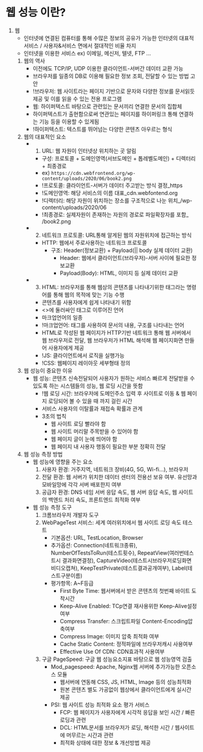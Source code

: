 # 웹 성능 이란?
1. 웹
    - 인터넷에 연결된 컴퓨터를 통해 수많은 정보의 공유가 가능한 인터넷의 대표적 서비스 / 사용자&서비스 면에서 절대적인 비율 차지
    - 인터넷을 이용한 서비스 ex) 이메일, 메신저, 텔넷, FTP ...
    1. 웹의 역사
        - 이전에도 TCP/IP, UDP 이용한 클라이언트-서버간 데이터 교환 가능
        - 브라우저를 일종의 DB로 이용해 필요한 정보 조회, 전달할 수 있는 방법 고안
        - !브라우저: 웹 사이트라는 페이지 기반으로 문자와 다양한 정보를 문서읽듯 제공 및 이를 읽을 수 있는 전용 프로그램
        - 웹: 하이퍼텍스트 바탕으로 관련있는 문서끼리 연결한 문서의 집합체
        - 하이퍼텍스트가 출현함으로써 연관있는 페이지를 하이퍼링크 통해 연결하는 기능 등을 이용할 수 있게됨
        - !하이퍼텍스트: 텍스트를 뛰어넘는 다양한 콘텐츠 아우르는 형식
    2. 웹의 대표적인 요소
        - 1) URL: 웹 자원이 인터넷상 위치하는 곳 알림
            - 구성: 프로토콜 + 도메인영역(서브도메인 + 톱레벨도메인) + 디렉터리 + 최종경로
            - ex) ```https://cdn.webfrontend.org/wp-content/uploads/2020/06/book2.png```
            - !프로토콜: 클라이언트-서버가 데이터 주고받는 방식 결정_https
            - !도메인영역: 해당 서비스의 이름 대표_cdn.webfontend.org
            - !디렉터리: 해당 자원이 위치하는 장소를 구조적으로 나눈 위치_/wp-content/uploads/2020/06
            - !최종경로: 실제자원이 존재하는 자원의 경로로 파일확장자를 포함_ /book2.png
        - 2) 네트워크 프로토콜: URL통해 알게된 웹의 자원위치에 접근하는 방식
            - HTTP: 웹에서 주로사용하는 네트워크 프로토콜
                - 구조: Header(정보교환) + Payload(|| body 실제 데이터 교환)
                    - Header: 웹에서 클라이언트(브라우저)-서버 사이에 필요한 정보교환
                    - Payload(Body): HTML, 이미지 등 실제 데이터 교환
        - 3) HTML: 브라우저를 통해 웹상의 콘텐츠를 나타내기위한 태그라는 명령어를 통해 웹의 목적에 맞는 기능 수행
            - 콘텐츠를 사용자에게 쉽게 나타내기 위함
            - <>에 둘러싸인 태그로 이루어진 언어
            - 마크업언어의 일종
            - !마크업언어: 태그를 사용하여 문서의 내용, 구조를 나타내는 언어
            - HTML로 작성된 웹 페이지가 HTTP기반 네트워크 통해 웹 서버에서 웹 브라우저로 전달, 웹 브라우저가 HTML 해석해 웹 페이지화면 만들어 사용자에게 제공
            - !JS: 클라이언트에서 로직을 실행가능
            - !CSS: 웹페이지 레이아웃 세부형태 정의
    3. 웹 성능이 중요한 이유
        - 웹 성능: 콘텐츠 신속전달되어 사용자가 원하는 서비스 빠르게 전달받을 수 있도록 하는 시스템들의 성능, 웹 로딩 시간을 뜻함
            - !웹 로딩 시간: 브라우저에 도메인주소 입력 후 사이트로 이동 & 웹 페이지 로딩되어 볼 수 있을 때 까지 걸린 시간
            - 서비스 사용자의 이탈률과 재접속 확률과 관계
            - 3초의 법칙
                - 웹 사이트 로딩 빨라야 함
                - 웹 사이트 머리말 주목받을 수 있어야 함
                - 웹 페이지 글이 눈에 띄어야 함
                - 웹 페이지 내 사용자 행동이 필요한 부분 정확히 전달
    4. 웹 성능 측정 방법
        - 웹 성능에 영향을 주는 요소
            1. 사용자 환경: 거주지역, 네트워크 장비(4G, 5G, Wi-fi...), 브라우저
            2. 전달 환경: 웹 서버가 위치한 데이터 센터의 전용선 보유 여부. 유선망과 모바일망에 각각 서버 배포한지 여부
            3. 공급자 환경: DNS 네임 서버 응답 속도, 웹 서버 응답 속도, 웹 사이트의 백엔드 처리 속도, 프론트엔드 최적화 여부
        - 웹 성능 측정 도구
            1. 크롬브라우저 개발자 도구
            2. WebPageTest 서비스: 세계 여러위치에서 웹 사이트 로딩 속도 테스트
                - 기본옵션: URL, TestLocation, Browser
                - 추가옵션: Connection(네트워크종류), NumberOfTestsToRun(테스트횟수), RepeatView(여러번테스트시 결과화면결정), CaptureVideo(테스트시브라우저로딩화면 비디오캡쳐), KeepTestPrivate(테스트결과공개여부), Label(테스트구분이름)
                - 평가항목: A~F등급
                    - First Byte Time: 웹서버에서 받은 콘텐츠의 첫번째 바이트 도착시간
                    - Keep-Alive Enabled: TCp연결 재사용위한 Keep-Alive설정여부
                    - Compress Transfer: 스크립트파일 Content-Encoding압축여부
                    - Compress Image: 이미지 압축 최적화 여부
                    - Cache Static Content: 정적파일에 브라우저캐시 사용여부
                    - Effective Use Of CDN: CDN효과적 사용여부
            3. 구글 PageSpeed: 구글 웹 성능요소지표 바탕으로 웹 성능영역 검출
                - Mod_pagespeed: Apache, Nginx웹 서버에 추가가능한 오픈소스 모듈
                    - 웹서버에 연동해 CSS, JS, HTML, Image 등의 성능최적화
                    - 원본 콘텐츠 별도 가공없이 웹상에서 클라이언트에게 실시간 제공
                - PSI: 웹 사이트 성능 최적화 요소 평가 서비스
                    - FCP: 웹 페이지가 사용자에게 시각적 응답을 보인 시간 / 빠른 로딩과 관련
                    - DCL: HTML문서를 브라우저가 로딩, 해석한 시간 / 웹사이트에 머무르는 시간과 관련
                    - 최적화 상태에 대한 정보 & 개선방법 제공